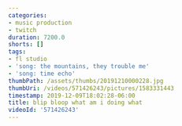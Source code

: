 ```yaml
---
categories:
- music production
- twitch
duration: 7200.0
shorts: []
tags:
- fl studio
- 'song: the mountains, they trouble me'
- 'song: time echo'
thumbPath: /assets/thumbs/20191210000228.jpg
thumbUri: /videos/571426243/pictures/1583331443
timestamp: 2019-12-09T18:02:28-06:00
title: blip bloop what am i doing what
videoId: '571426243'
---
```


